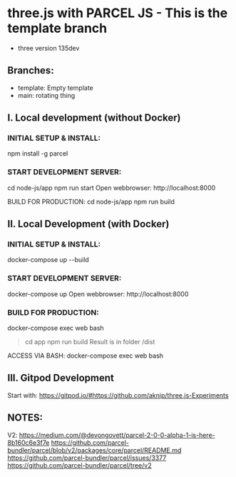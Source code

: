 
# three.js with PARCEL JS - This is the template branch

- three version 135dev

## Branches:
- template: Empty template
- main: rotating thing


## I. Local development (without Docker)

### INITIAL SETUP & INSTALL:
npm install -g parcel

### START DEVELOPMENT SERVER:
cd node-js/app
npm run start
Open webbrowser: http://localhost:8000

BUILD FOR PRODUCTION:
cd node-js/app
npm run build



## II. Local Development (with Docker)

### INITIAL SETUP & INSTALL:
docker-compose up --build


### START DEVELOPMENT SERVER:
docker-compose up
Open webbrowser: http://localhost:8000


### BUILD FOR PRODUCTION:
docker-compose exec web bash
> cd app 
> npm run build
Result is in folder /dist


ACCESS VIA BASH:
docker-compose exec web bash


## III. Gitpod Development

Start with: https://gitpod.io/#https://github.com/aknip/three.js-Experiments


## NOTES:


V2:
https://medium.com/@devongovett/parcel-2-0-0-alpha-1-is-here-8b160c6e3f7e
https://github.com/parcel-bundler/parcel/blob/v2/packages/core/parcel/README.md
https://github.com/parcel-bundler/parcel/issues/3377
https://github.com/parcel-bundler/parcel/tree/v2
